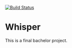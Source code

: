 [![Build Status](https://travis-ci.org/Coveochatbot/megageniale-whisperapi.svg?branch=master)](https://travis-ci.org/Coveochatbot/megageniale-whisperapi)

# Whisper

This is a final bachelor project.
